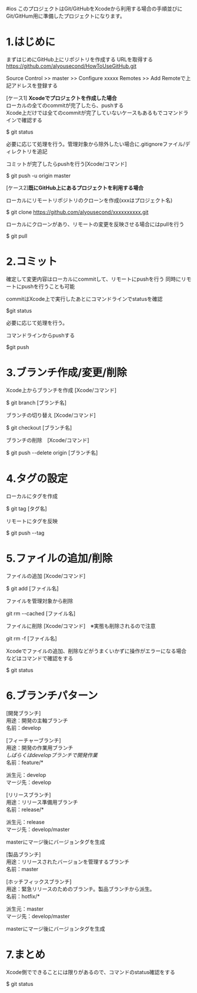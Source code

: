 #ios
このプロジェクトはGit/GitHubをXcodeから利用する場合の手順並びにGit/GitHum用に準備したプロジェクトになります。 

1.はじめに  
=======================================================================
まずはじめにGitHub上にリポジトリを作成する
URLを取得する
https://github.com/alyousecond/HowToUseGitHub.git

Source Control >> master >> Configure xxxxx
Remotes >> Add Remoteで上記アドレスを登録する

[ケース1] **Xcodeでプロジェクトを作成した場合**  
ローカルの全てのcommitが完了したら、pushする  
Xcode上だけでは全てのcommitが完了していないケースもあるもでコマンドラインで確認する

$ git status

必要に応じて処理を行う。管理対象から除外したい場合に.gitignoreファイル/ディレクトリを追記

コミットが完了したらpushを行う[Xcode/コマンド]

$ git push -u origin master

[ケース2]**既にGitHub上にあるプロジェクトを利用する場合**

ローカルにリモートリポジトリのクローンを作成(xxxはプロジェクト名)

$ git clone https://github.com/alyousecond/xxxxxxxxxx.git

ローカルにクローンがあり、リモートの変更を反映させる場合にはpullを行う

$ git pull 

2.コミット
=======================================================================

確定して変更内容はローカルにcommitして、リモートにpushを行う
同時にリモートにpushを行うことも可能

commitはXcode上で実行したあとにコマンドラインでstatusを確認

$git status

必要に応じて処理を行う。

コマンドラインからpushする

$git push

3.ブランチ作成/変更/削除
=======================================================================

Xcode上からブランチを作成 [Xcode/コマンド]　　

$ git branch [ブランチ名]  

ブランチの切り替え [Xcode/コマンド]  

$ git checkout [ブランチ名]  

ブランチの削除　[Xcode/コマンド]  

$ git push --delete origin [ブランチ名]   

4.タグの設定
=======================================================================

ローカルにタグを作成

$ git tag [タグ名]

リモートにタグを反映

$ git push --tag

5.ファイルの追加/削除
=======================================================================
ファイルの追加 [Xcode/コマンド]

$ git add [ファイル名]

ファイルを管理対象から削除

git rm --cached [ファイル名]

ファイルに削除 [Xcode/コマンド]　※実態も削除されるので注意

git rm -f [ファイル名]

Xcodeでファイルの追加、削除などがうまくいかずに操作がエラーになる場合などはコマンドで確認をする

$ git status

6.ブランチパターン
=======================================================================
[開発ブランチ]  
用途：開発の主軸ブランチ  
名前：develop  

[フィーチャーブランチ]  
用途：開発の作業用ブランチ  
*しばらくはdevelopブランチで開発作業*  
名前：feature/*  

派生元：develop  
マージ先：develop  

[リリースブランチ]  
用途：リリース準備用ブランチ  
名前：release/*  

派生元：release  
マージ先：develop/master  

masterにマージ後にバージョンタグを生成  

[製品ブランチ]  
用途：リリースされたバージョンを管理するブランチ  
名前：master  

[ホッチフィックスブランチ]  
用途：緊急リリースのためのブランチ。製品ブランチから派生。  
名前：hotfix/*  

派生元：master  
マージ先：develop/master  

masterにマージ後にバージョンタグを生成  

7.まとめ
=======================================================================
Xcode側でできることには限りがあるので、コマンドのstatus確認をする

$ git status

